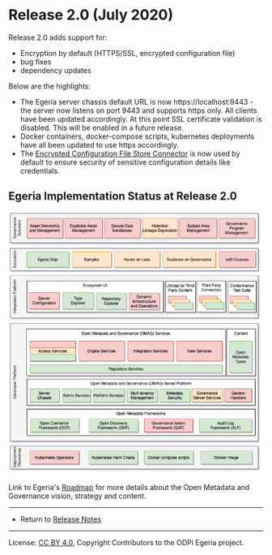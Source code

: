 <!-- SPDX-License-Identifier: CC-BY-4.0 -->
<!-- Copyright Contributors to the ODPi Egeria project. -->

# Release 2.0 (July 2020)

Release 2.0 adds support for:

- Encryption by default (HTTPS/SSL, encrypted configuration file)
- bug fixes
- dependency updates

Below are the highlights:

- The Egeria server chassis default URL is now https://localhost:9443 - the server now listens on port 9443 and supports https only. All clients have been updated accordingly. At this point SSL certificate validation is disabled.  This will be enabled in a future release.
- Docker containers, docker-compose scripts, kubernetes deployments have all been updated to use https accordingly.
- The [Encrypted Configuration File Store Connector](../open-metadata-implementation/adapters/open-connectors/configuration-store-connectors/configuration-encrypted-file-store-connector/README.md) is now used by default to ensure security of sensitive configuration details like credentials.

## Egeria Implementation Status at Release 2.0
 
 ![Egeria Implementation Status](../open-metadata-publication/website/roadmap/functional-organization-showing-implementation-status-for-2.0.png#pagewidth)
 
 Link to Egeria's [Roadmap](../open-metadata-publication/website/roadmap) for more details about the
 Open Metadata and Governance vision, strategy and content.
 
----
 * Return to [Release Notes](.)
    
----
License: [CC BY 4.0](https://creativecommons.org/licenses/by/4.0/),
Copyright Contributors to the ODPi Egeria project.
